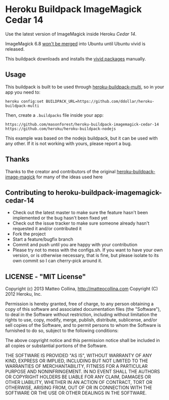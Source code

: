 Heroku Buildpack ImageMagick Cedar 14
===========================

Use the latest version of ImageMagick inside Heroku  _Cedar 14_.

ImageMagick 6.8 [won't be
merged](https://bugs.launchpad.net/ubuntu/+source/imagemagick/+bug/1179054) into Ubuntu until Ubuntu vivid is released.

This buildpack downloads and installs the [vivid
packages](https://launchpad.net/ubuntu/vivid/arm64/imagemagick/8:6.8.9.9-2)
manually.

## Usage

This buildpack is built to be used through
[heroku-buildpack-multi](https://github.com/ddollar/heroku-buildpack-multi),
so in your app you need to:
```
heroku config:set BUILDPACK_URL=https://github.com/ddollar/heroku-buildpack-multi
```

Then, create a `.buildpacks` file inside your app:
```
https://github.com/masonforest/heroku-buildpack-imagemagick-cedar-14
https://github.com/heroku/heroku-buildpack-nodejs
```

This example was based on the nodejs buildpack, but it can be used with
any other.
If it is not working with yours, please report a bug.

## Thanks

Thanks to the creator and contributors of the original
[heroku-buildpack-image-magick](https://github.com/mcollina/heroku-buildpack-imagemagick)
for many of the ideas used here

## Contributing to heroku-buildpack-imagemagick-cedar-14

* Check out the latest master to make sure the feature hasn't been
  implemented or the bug hasn't been fixed yet
* Check out the issue tracker to make sure someone already hasn't
  requested it and/or contributed it
* Fork the project
* Start a feature/bugfix branch
* Commit and push until you are happy with your contribution
* Please try not to mess with the configs.sh. If you
  want to have your own version, or is otherwise necessary, that is
  fine, but please isolate to its own commit so I can cherry-pick around
  it.

## LICENSE - "MIT License"

Copyright (c) 2013 Matteo Collina, http://matteocollina.com
Copyright (C) 2012 Heroku, Inc.

Permission is hereby granted, free of charge, to any person
obtaining a copy of this software and associated documentation
files (the "Software"), to deal in the Software without
restriction, including without limitation the rights to use,
copy, modify, merge, publish, distribute, sublicense, and/or sell
copies of the Software, and to permit persons to whom the
Software is furnished to do so, subject to the following
conditions:

The above copyright notice and this permission notice shall be
included in all copies or substantial portions of the Software.

THE SOFTWARE IS PROVIDED "AS IS", WITHOUT WARRANTY OF ANY KIND,
EXPRESS OR IMPLIED, INCLUDING BUT NOT LIMITED TO THE WARRANTIES
OF MERCHANTABILITY, FITNESS FOR A PARTICULAR PURPOSE AND
NONINFRINGEMENT. IN NO EVENT SHALL THE AUTHORS OR COPYRIGHT
HOLDERS BE LIABLE FOR ANY CLAIM, DAMAGES OR OTHER LIABILITY,
WHETHER IN AN ACTION OF CONTRACT, TORT OR OTHERWISE, ARISING
FROM, OUT OF OR IN CONNECTION WITH THE SOFTWARE OR THE USE OR
OTHER DEALINGS IN THE SOFTWARE.

